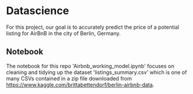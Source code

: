 # Datascience

For this project, our goal is to accurately predict the price of a potential listing for AirBnB in the city of Berlin, Germany.

## Notebook

The notebook for this repo 'Airbnb_working_model.ipynb' focuses on cleaning and tidying up the dataset 'listings_summary.csv' which
is one of many CSVs contained in a zip file downloaded from https://www.kaggle.com/brittabettendorf/berlin-airbnb-data. 